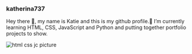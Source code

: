 ### katherina737 
Hey there 👋,
my name is Katie and this is my github profile.🌱 I’m currently learning HTML, CSS, JavaScript and Python and putting together portfolio projects to show.

<img src="![image](https://user-images.githubusercontent.com/96746899/236683101-ae9de79d-715a-4c63-ae7a-d12dfa91ee6b.png)" alt="html css jc picture" />



